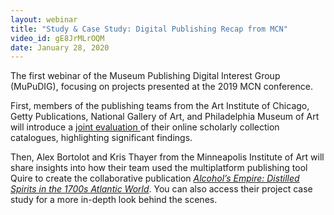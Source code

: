 ```yaml
---
layout: webinar
title: "Study & Case Study: Digital Publishing Recap from MCN"
video_id: gE8JrMLrOQM
date: January 28, 2020
---
```

The first webinar of the Museum Publishing Digital Interest Group (MuPuDIG), focusing on projects presented at the 2019 MCN conference. 

First, members of the publishing teams from the Art Institute of Chicago, Getty Publications, National Gallery of Art, and Philadelphia Museum of Art will introduce a [joint evaluation ](https://digpublishing.github.io/catalogues-study/)of their online scholarly collection catalogues, highlighting significant findings. 

Then, Alex Bortolot and Kris Thayer from the Minneapolis Institute of Art will share insights into how their team used the multiplatform publishing tool Quire to create the collaborative publication *[Alcohol’s Empire: Distilled Spirits in the 1700s Atlantic World](https://new.artsmia.org/alcohols-empire)*. You can also access their project case study for a more in-depth look behind the scenes.
